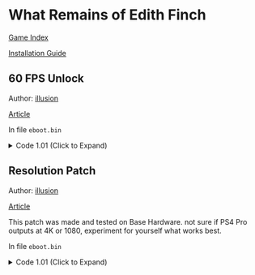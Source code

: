 # What Remains of Edith Finch

[Game Index](README.md#games)

[Installation Guide](https://illusion0001.github.io/install-instructions/)

## 60 FPS Unlock

Author: [illusion](https://twitter.com/illusion0002)

[Article](https://illusion0001.github.io/patches/2021/06/06/finchgame-60fps/)

In file `eboot.bin`

<details>
<summary>Code 1.01 (Click to Expand)</summary>

```
48 8B 05 28 67 C1 02 C5 F0 57 C9 83 38 00 74 18

48 8B 05 28 67 C1 02 C5 F0 57 C9 83 38 00 75 18
```

</details>

## Resolution Patch

Author: [illusion](https://twitter.com/illusion0002)

[Article](https://illusion0001.github.io/patches/2021/06/06/finchgame-60fps/)

This patch was made and tested on Base Hardware. not sure if PS4 Pro outputs at 4K or 1080, experiment for yourself what works best.

In file `eboot.bin`

<details>
<summary>Code 1.01 (Click to Expand)</summary>

```
48 8B 05 32 EF A9 02

E8 5D 07 00 00 90 90

C5 FA 2D F0 89 53 38 D1 FE F7 DE 89 73 3C 48 83 C4 08 5B 41 5C 41 5D 41 5E 41 5F 5D C3 90 90 90 90 90 90 90 90 90 90 90 90 90 90

# 720p for Base PS4

C5 FA 2D F0 89 53 38 D1 FE F7 DE 89 73 3C 48 83 C4 08 5B 41 5C 41 5D 41 5E 41 5F 5D C3 48 8B 05 D0 E7 A9 02 C7 00 0A 57 85 42 C3

# 900p for PS4 Pro

C5 FA 2D F0 89 53 38 D1 FE F7 DE 89 73 3C 48 83 C4 08 5B 41 5C 41 5D 41 5E 41 5F 5D C3 48 8B 05 D0 E7 A9 02 C7 00 7F AA A6 42 C3

# 0A 57 85 42 = 66.67f 720p
# you may change this to a higher value on Pro.
# 7F AA A6 42 = 83.33f 900p
```

</details>
